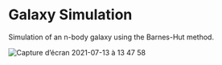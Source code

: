 # Galaxy Simulation
Simulation of an n-body galaxy using the Barnes-Hut method.

![Capture d’écran 2021-07-13 à 13 47 58](https://user-images.githubusercontent.com/85460872/125446897-7f34be33-13e9-4051-8076-799e2192ec23.png)
